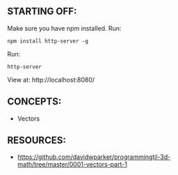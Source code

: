 ## STARTING OFF:

Make sure you have npm installed.
Run:
```
npm install http-server -g
```

Run:
```
http-server
```

View at: http://localhost:8080/

## CONCEPTS:

* Vectors

## RESOURCES:

* https://github.com/davidwparker/programmingtil-3d-math/tree/master/0001-vectors-part-1
